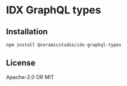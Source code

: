 # IDX GraphQL types

## Installation

```sh
npm install @ceramicstudio/idx-graphql-types
```

## License

Apache-2.0 OR MIT
